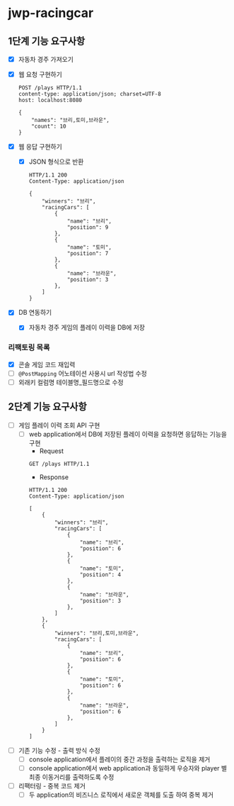 # jwp-racingcar

## 1단계 기능 요구사항

- [x] 자동차 경주 가져오기
- [x] 웹 요청 구현하기

    ```http request
    POST /plays HTTP/1.1
    content-type: application/json; charset=UTF-8
    host: localhost:8080
    
    {
        "names": "브리,토미,브라운",
        "count": 10
    }
    ```
- [x] 웹 응답 구현하기
  - [x] JSON 형식으로 반환
    ```http request
    HTTP/1.1 200 
    Content-Type: application/json
    
    {
        "winners": "브리",
        "racingCars": [
            {
                "name": "브리",
                "position": 9
            },
            {
                "name": "토미",
                "position": 7
            },
            {
                "name": "브라운",
                "position": 3
            },
        ]
    }
    ```
- [x] DB 연동하기
  - [x] 자동차 경주 게임의 플레이 이력을 DB에 저장

### 리팩토링 목록

- [x] 콘솔 게임 코드 재입력
- [ ]  `@PostMapping` 어노테이션 사용시 url 작성법 수정
- [ ]  외래키 컬럼명 테이블명_필드명으로 수정

## 2단계 기능 요구사항

- [ ] 게임 플레이 이력 조회 API 구현
  - [ ] web application에서 DB에 저장된 플레이 이력을 요청하면 응답하는 기능을 구현
    - Request
    ```http request
    GET /plays HTTP/1.1
    ```
    - Response
    ```http request
    HTTP/1.1 200
    Content-Type: application/json
    
    [
        {
            "winners": "브리",
            "racingCars": [
                {
                    "name": "브리",
                    "position": 6
                },
                {
                    "name": "토미",
                    "position": 4
                },
                {
                    "name": "브라운",
                    "position": 3
                },
            ]
        },
        {
            "winners": "브리,토미,브라운",
            "racingCars": [
                {
                    "name": "브리",
                    "position": 6
                },
                {
                    "name": "토미",
                    "position": 6
                },
                {
                    "name": "브라운",
                    "position": 6
                },
            ]
        }
    ]
    ```

- [ ] 기존 기능 수정 - 출력 방식 수정
  - [ ] console application에서 플레이의 중간 과정을 출력하는 로직을 제거
  - [ ] console application에서 web application과 동일하게 우승자와 player 별 최종 이동거리를 출력하도록 수정

- [ ] 리팩터링 - 중복 코드 제거
  - [ ] 두 application의 비즈니스 로직에서 새로운 객체를 도출 하여 중복 제거
